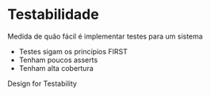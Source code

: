 # Testabilidade

Medida de quão fácil é implementar testes para um sistema 

- Testes sigam os princípios FIRST
- Tenham poucos asserts
- Tenham alta cobertura

Design for Testability